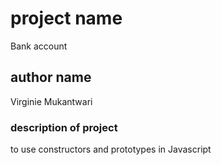 # project name
 Bank account

 ## author name
 Virginie Mukantwari

 ### description of project
to use constructors and prototypes in Javascript